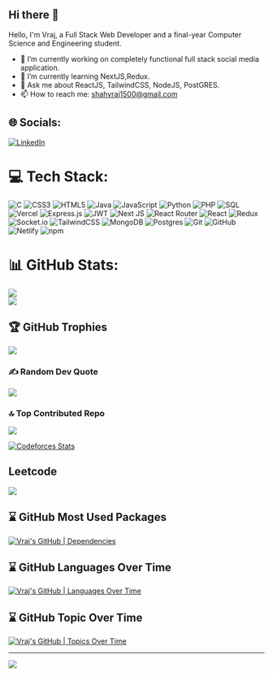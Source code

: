 ## Hi there 👋
Hello, I'm Vraj, a Full Stack Web Developer and a final-year Computer Science and Engineering student.
- 🔭 I’m currently working on completely functional full stack social media application.
- 🌱 I’m currently learning NextJS,Redux.
- 💬 Ask me about ReactJS, TailwindCSS, NodeJS, PostGRES.
- 📫 How to reach me: shahvraj1500@gmail.com


## 🌐 Socials:
[![LinkedIn](https://img.shields.io/badge/LinkedIn-%230077B5.svg?logo=linkedin&logoColor=white)](https://linkedin.com/in/shah-vraj-53634325b) 

# 💻 Tech Stack:
![C](https://img.shields.io/badge/c-%2300599C.svg?style=flat&logo=c&logoColor=white)
![CSS3](https://img.shields.io/badge/css3-%231572B6.svg?style=flat&logo=css3&logoColor=white)
![HTML5](https://img.shields.io/badge/html5-%23E34F26.svg?style=flat&logo=html5&logoColor=white)
![Java](https://img.shields.io/badge/java-%23ED8B00.svg?style=flat&logo=openjdk&logoColor=white)
![JavaScript](https://img.shields.io/badge/javascript-%23323330.svg?style=flat&logo=javascript&logoColor=%23F7DF1E)
![Python](https://img.shields.io/badge/python-3670A0?style=flat&logo=python&logoColor=ffdd54)
![PHP](https://img.shields.io/badge/php-777BB4.svg?style=flat&logo=php&logoColor=white)
![SQL](https://img.shields.io/badge/sql-4479A1.svg?style=flat&logo=sqlite&logoColor=white)
![Vercel](https://img.shields.io/badge/vercel-%23000000.svg?style=flat&logo=vercel&logoColor=white)
![Express.js](https://img.shields.io/badge/express.js-%23404d59.svg?style=flat&logo=express&logoColor=%2361DAFB)
![JWT](https://img.shields.io/badge/JWT-black?style=flat&logo=JSON%20web%20tokens)
![Next JS](https://img.shields.io/badge/Next-black?style=flat&logo=next.js&logoColor=white)
![React Router](https://img.shields.io/badge/React_Router-CA4245?style=flat&logo=react-router&logoColor=white)
![React](https://img.shields.io/badge/react-%2320232a.svg?style=flat&logo=react&logoColor=%2361DAFB)
![Redux](https://img.shields.io/badge/redux-%23593d88.svg?style=flat&logo=redux&logoColor=white)
![Socket.io](https://img.shields.io/badge/Socket.io-black?style=flat&logo=socket.io&badgeColor=010101)
![TailwindCSS](https://img.shields.io/badge/tailwindcss-%2338B2AC.svg?style=flat&logo=tailwind-css&logoColor=white)
![MongoDB](https://img.shields.io/badge/MongoDB-%234ea94b.svg?)
![Postgres](https://img.shields.io/badge/postgres-%23316192.svg?style=flat&logo=postgresql&logoColor=white)
![Git](https://img.shields.io/badge/git-%23F05033.svg?style=flat&logo=git&logoColor=white)
![GitHub](https://img.shields.io/badge/github-%23121011.svg?style=flat&logo=github&logoColor=white)
![Netlify](https://img.shields.io/badge/netlify-%2300C7B7.svg?style=flat&logo=netlify&logoColor=white)
![npm](https://img.shields.io/badge/npm-%CB3837.svg?style=flat&logo=npm&logoColor=white)



# 📊 GitHub Stats:
![](https://github-readme-streak-stats.herokuapp.com/?user=Vraj1510&theme=shadow_blue&hide_border=false)<br/>
![](https://github-readme-stats.vercel.app/api/top-langs/?username=Vraj1510&theme=shadow_blue&hide_border=false&include_all_commits=true&count_private=true&layout=compact)

## 🏆 GitHub Trophies
![](https://github-profile-trophy.vercel.app/?username=Vraj1510&theme=radical&no-frame=false&no-bg=false&margin-w=4)

### ✍️ Random Dev Quote
![](https://quotes-github-readme.vercel.app/api?type=horizontal&theme=radical)

### 🔝 Top Contributed Repo
![](https://github-contributor-stats.vercel.app/api?username=Vraj1510&limit=5&theme=dark&combine_all_yearly_contributions=true)

[![Codeforces Stats](https://codeforces-readme-stats.vercel.app/api/card?shahvraj1500=redheadphone)](https://codeforces.com/profile/redheadphone)

## Leetcode
![](https://leetcard.jacoblin.cool/Vraj1510?ext=activity)


## ⌛ GitHub Most Used Packages 
[![Vraj's GitHub | Dependencies](https://stats.quine.sh/vraj1510/dependencies?theme=dark)](https://quine.sh?utm_source=widgets&utm_campaign=dpvasani)



## ⌛ GitHub Languages Over Time
[![Vraj's GitHub | Languages Over Time](https://stats.quine.sh/Vraj1510/languages-over-time?theme=dark)](https://quine.sh)

## ⌛ GitHub Topic Over Time
[![Vraj's GitHub | Topics Over Time](https://stats.quine.sh/Vraj1510/topics-over-time?theme=dark)](https://quine.sh)



---
[![](https://visitcount.itsvg.in/api?id=Vraj1510&icon=0&color=0)](https://visitcount.itsvg.in)

<!-- Proudly created with GPRM ( https://gprm.itsvg.in ) -->
